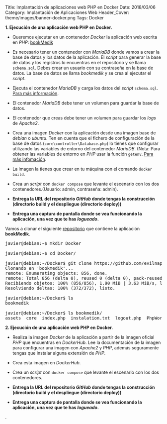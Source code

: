 Title: Implantación de aplicaciones web PHP en Docker
Date: 2018/03/06
Category: Implantación de Aplicaciones Web
Header_Cover: theme/images/banner-docker.png
Tags: Docker

**1. Ejecución de una aplicación web PHP en Docker.**

- Queremos ejecutar en un contenedor *Docker* la aplicación web escrita en *PHP*: [bookMedik](https://github.com/evilnapsis/bookmedik)

- Es necesario tener un contenedor con *MariaDB* donde vamos a crear la base de datos y los datos de la aplicación. El *script* para generar la base de datos y los registros lo encuentras en el repositorio y se llama `schema.sql`. Debes crear un usuario con su contraseña en la base de datos. La base de datos se llama *bookmedik* y se crea al ejecutar el *script*.

- Ejecuta el contenedor *MariaDB* y carga los datos del *script* `schema.sql`. [Para más información](https://gist.github.com/spalladino/6d981f7b33f6e0afe6bb).

- El contenedor *MariaDB* debe tener un volumen para guardar la base de datos.

- El contenedor que creas debe tener un volumen para guardar los *logs* de *Apache2*.

- Crea una imagen *Docker* con la aplicación desde una imagen base de *debian* o *ubuntu*. Ten en cuenta que el fichero de configuración de la base de datos (`core\controller\Database.php`) lo tienes que configurar utilizando las variables de entorno del contenedor *MariaDB*. (Nota: Para obtener las variables de entorno en *PHP* usar la función `getenv`. [Para más infomación](https://www.php.net/manual/es/function.getenv.php).

- La imagen la tienes que crear en tu máquina con el comando `docker build`.

- Crea un *script* con `docker compose` que levante el escenario con los dos contenedores.(Usuario: admin, contraseña: admin).

- **Entrega la URL del repositorio *GitHub* donde tengas la construcción (directorio build y el despliegue (directorio deploy))**
- **Entrega una captura de pantalla donde se vea funcionando la aplicación, una vez que te has *logueado*.**







Vamos a clonar el siguiente [repositorio](https://github.com/evilnapsis/bookmedik) que contiene la aplicación **bookMedik**.

<pre>
javier@debian:~$ mkdir Docker

javier@debian:~$ cd Docker/

javier@debian:~/Docker$ git clone https://github.com/evilnapsis/bookmedik.git
Clonando en 'bookmedik'...
remote: Enumerating objects: 856, done.
remote: Total 856 (delta 0), reused 0 (delta 0), pack-reused 856
Recibiendo objetos: 100% (856/856), 1.90 MiB | 3.63 MiB/s, listo.
Resolviendo deltas: 100% (372/372), listo.

javier@debian:~/Docker$ ls
bookmedik

javier@debian:~/Docker$ ls bookmedik/
assets  core  index.php  instalation.txt  logout.php  PhpWord  README.md  report  schema.sql
</pre>


























**2. Ejecución de una aplicación web PHP en Docker.**

- Realiza la imagen *Docker* de la aplicación a partir de la imagen oficial *PHP* que encuentras en *DockerHub*. Lee la documentación de la imagen para configurar una imagen con *Apache2* y *PHP*, además seguramente tengas que instalar alguna extensión de *PHP*.

- Crea esta imagen en *DockerHub*.

- Crea un *script* con `docker compose` que levante el escenario con los dos contenedores.

- **Entrega la URL del repositorio *GitHub* donde tengas la construcción (directorio build y el despliegue (directorio deploy))**
- **Entrega una captura de pantalla donde se vea funcionando la aplicación, una vez que te has *logueado*.**





















.
